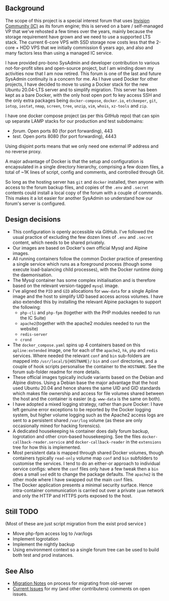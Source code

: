 ## Background

The scope of this project is a special interest forum that uses [Invision Community (IC)](https://invisioncommunity.com/) as its forum engine; this is served on a bare / self-managed VP that we've rehosted a few times over the years, mainly because the storage requirement have grown and we need to use a supported LTS stack.  The current 6-core VPS with SSD storage now costs less that the 2-core + HDD VPS that we initially commission 6 years ago, and also and many factors less than using a managed IC service.

I have provided pro-bono SysAdmin and developer contribution to various not-for-profit sites and open-source project, but I am winding down my activities now that I am now retired. This forum is one of the last and future SysAdmin continuity is a concern for me.  As I have used Docker for other projects, I have decided to move to using a Docker stack for the new Ubuntu 20.04-LTS server and to simplify migration. This server has been kept as a bare Docker, with the only host open port fo key access SSH and the only extra  packages being `docker-compose`, `docker.io`, `etckeeper`, `git`, `iotop`, `iostat`, `nmap`, `screen`, `tree`, `unzip`, `vim`, `whois`, `xz-tools` and `zip`.

I have one docker compose project (as per this GitHub repo) that can spin up separate LAMP stacks for our production and test subdomains:
-  *forum*.  Open ports 80 (for port forwarding), 443
-  *test*.   Open ports 8080 (for port forwarding), 4443

Using disjoint ports means that we only need one external IP address and no reverse proxy.

A major advantage of Docker is that the setup and configuration is encapsulated in a single directory hierarchy, comprising a few dozen files, a total of ~1K lines of script, config and comments, and controlled through Git.

So long as the hosting server has `git` and `docker`  installed, then anyone with access to the forum backup files, and copies of the `.env` and `.secret` contents could install a local copy of the forum with a couple of commands.  This makes it a lot easier for another SysAdmin so understand how our forum's server is configured.

## Design decisions

*  This configuration is openly accessible via GitHub. I've followed the usual practice of excluding the few dozen lines of `.env` and `.secret` content, which needs to be shared privately.
*  Our images are based on Docker's own official Mysql and Alpine images.
*  All running containers follow the common Docker practice of presenting a single service which runs as a foreground process (though some execute load-balancing child processes), with the Docker runtime doing the daemonisation.
*  The Mysql container has some complex initialisation and is therefore based on the relevant version-tagged `mysql` image.
*  I've aligned the `PID` and `GID` allocations for `www-data` for a single Apline image and the host to simplify UID based access across volumes.  I have also extended this by installing the relevant Alpine packages to support the following:
   *  `php-cli` and `php-fpm` (together with the PHP modules needed to run the IC Suite)
   *  `apache2`(together with the apache2 modules needed to run the website)
   *  `redis-server`
   *  `crond`
*  The `docker_compose.yaml` spins up 4 containers based on this `apline:extended` image, one for each of the `apache2`, `hk`, `php` and `redis` services.  Where needed the relevant `conf` and `bin` sub-folders are mapped into `/usr/local/${HOSTNAME}/`  `bin` and `conf` directories, and a couple of hook scripts personalise the container to the `HOSTNAME`.  See the forum sub-folder readme for more details.
*  These official images typically include variants based on the Debian and Alpine distros. Using a Debian base the major advantage that the host used Ubuntu 20.04 and hence shares the same UID and GID standards which makes file ownership and access for file volumes shared between the host and the container is easier (e.g. `www-data` is the same on both).
*  I have adopted a mixed logging strategy, rather than pure Docker: I have left genuine error exceptions to be reported by the Docker logging system, but higher volume logging such as the Apache2 access logs are sent to a persistent shared `/var/log` volume (as these are only occasionally mined for hacking forensics).
*  A dedicated housekeeping `hk` container does daily forum backup, logrotation and other cron-based housekeeping. See the files `docker-callback-reader.service` and `docker-callback-reader` in the `extensions` tree for how this is implemented.
*  Most persistent data is mapped through shared Docker volumes, though containers typically `read-only` volume map `conf` and `bin` subfolders to customise the services. I tend to do an either-or approach to individual service configs: where the `conf` files only have a few tweak then a `bin` does a small `sed` edit to change the package defaults. The `apache2` is the other mode where I have swapped out the main `conf` files.
*  The Docker application presents a minimal security surface.  Hence intra-container communication is carried out over a private `ipam` network and only the HTTP and HTTPS ports exposed to the host.

##  Still TODO

(Most of these are just script migration from the exist prod service )
* Move php-fpm access log to /var/logs
* Implement logrotation
* Implement the nightly backup
* Using environment context so a single forum tree can be used to build both test and prod instances.

## See Also

*  [Migration Notes](//github.com/TerryE/docker-buildhub/wiki/Migration-Notes) on process for migrating from old-server
*  [Current Issues](//github.com/TerryE/docker-buildhub/issues) for my (and other contributers) comments on open issues.
